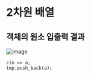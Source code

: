 # 2차원 배열

## 객체의 원소 입출력 결과

![image](https://github.com/YbSain/OpenCV/assets/108385276/4f95de32-973f-4803-8e51-dfcf38ec9ae8)

    cin >> a;
    tmp.push_back(a);

